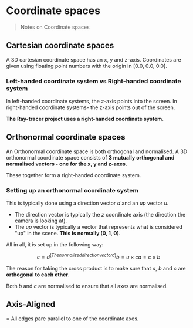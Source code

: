 # Coordinate spaces

> Notes on Coordinate spaces

## Cartesian coordinate spaces

A 3D cartesian coordinate space has an x, y and z-axis. Coordinates are given using floating point numbers with the origin in [0.0, 0.0, 0.0].

### Left-handed coordinate system vs Right-handed coordinate system

In left-handed coordinate systems, the z-axis points into the screen.
In right-handed coordinate systems- the z-axis points out of the screen.

**The Ray-tracer project uses a right-handed coordinate system**.

## Orthonormal coordinate spaces

An Orthonormal coordinate space is both orthogonal and normalised.
A 3D orthonormal coordinate space consists of **3 mutually orthogonal and normalised vectors - one for the x, y and z-axes**.

These together form a right-handed coordinate system.

### Setting up an orthonormal coordinate system

This is typically done using a direction vector *d* and an *up* vector *u*.

- The direction vector is typically the *z* coordinate axis (the direction the camera is looking at).
- The *up* vector is typically a vector that represents what is considered "up" in the scene. **This is normally (0, 1, 0)**.

All in all, it is set up in the following way:

```math
c = d^ (The normalized direction vector d)
b = u × c
a = c × b
```

The reason for taking the cross product is to make sure that *a*, *b* and *c* are **orthogonal to each other**.

Both *b* and *c* are normalised to ensure that all axes are normalised.

## Axis-Aligned

= All edges pare parallel to one of the coordinate axes.